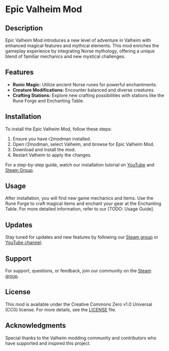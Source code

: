 # Epic Valheim Mod

## Description

Epic Valheim Mod introduces a new level of adventure in Valheim with enhanced magical features and mythical elements. This mod enriches the gameplay experience by integrating Norse mythology, offering a unique blend of familiar mechanics and new mystical challenges.

## Features

- **Runic Magic:** Utilize ancient Norse runes for powerful enchantments.
- **Creature Modifications:** Encounter balanced and diverse creatures.
- **Crafting Stations:** Explore new crafting possibilities with stations like the Rune Forge and Enchanting Table.

## Installation

To install the Epic Valheim Mod, follow these steps:

1. Ensure you have r2modman installed.
2. Open r2modman, select Valheim, and browse for Epic Valheim Mod.
3. Download and install the mod.
4. Restart Valheim to apply the changes.

For a step-by-step guide, watch our installation tutorial on [YouTube](https://www.youtube.com/channel/UCwIlBmrpnBKbof0yGR4sKAA) and [Steam Group](https://steamcommunity.com/groups/epic-vales).

## Usage

After installation, you will find new game mechanics and items. Use the Rune Forge to craft magical items and enchant your gear at the Enchanting Table. For more detailed information, refer to our [TODO: Usage Guide].

## Updates

Stay tuned for updates and new features by following our [Steam group](https://steamcommunity.com/groups/epic-vales) or [YouTube channel](https://www.youtube.com/channel/UCwIlBmrpnBKbof0yGR4sKAA).

## Support

For support, questions, or feedback, join our community on the [Steam group](https://steamcommunity.com/groups/epic-vales).

## License

This mod is available under the Creative Commons Zero v1.0 Universal (CC0) license. For more details, see the [LICENSE](https://github.com/alekho77/epic-valheim-mod/blob/main/LICENSE) file.

## Acknowledgments

Special thanks to the Valheim modding community and contributors who have supported and inspired this project.
